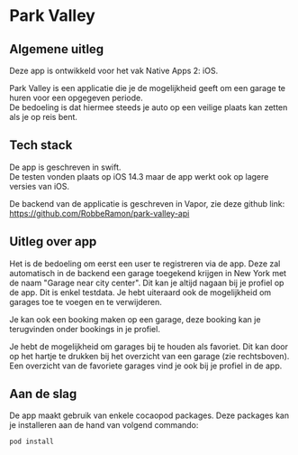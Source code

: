 # Park Valley

## Algemene uitleg

Deze app is ontwikkeld voor het vak Native Apps 2: iOS.  

Park Valley is een applicatie die je de mogelijkheid geeft om een garage te huren voor een opgegeven periode.  
De bedoeling is dat hiermee steeds je auto op een veilige plaats kan zetten als je op reis bent.

## Tech stack

De app is geschreven in swift.  
De testen vonden plaats op iOS 14.3 maar de app werkt ook op lagere versies van iOS.

De backend van de applicatie is geschreven in Vapor, zie deze github link: https://github.com/RobbeRamon/park-valley-api

## Uitleg over app

Het is de bedoeling om eerst een user te registreren via de app. Deze zal automatisch in de backend een garage toegekend krijgen in New York met de naam "Garage near city center". Dit kan je altijd nagaan bij je profiel op de app. Dit is enkel testdata.
Je hebt uiteraard ook de mogelijkheid om garages toe te voegen en te verwijderen.  

Je kan ook een booking maken op een garage, deze booking kan je terugvinden onder bookings in je profiel.

Je hebt de mogelijkheid om garages bij te houden als favoriet. Dit kan door op het hartje te drukken bij het overzicht van een garage (zie rechtsboven).
Een overzicht van de favoriete garages vind je ook bij je profiel in de app.

## Aan de slag
De app maakt gebruik van enkele cocaopod packages.
Deze packages kan je installeren aan de hand van volgend commando:
```
pod install
```
